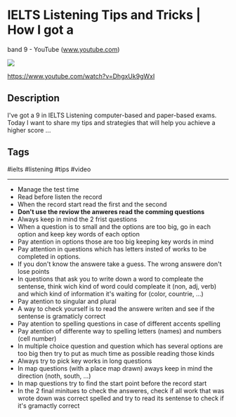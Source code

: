 # IELTS Listening Tips and Tricks | How I got a 
band 9 - YouTube (www.youtube.com)

![](https://img.youtube.com/vi/DhgxUk9gWxI/maxresdefault.jpg)

<https://www.youtube.com/watch?v=DhgxUk9gWxI>

## Description

I've got a 9 in IELTS Listening computer-based and paper-based exams. Today I want to share my tips and strategies that will help you achieve a higher score ...

## Tags

#ielts #listening #tips #video

-------------------------------------------------------------------

- Manage the test time
- Read before listen the record
- When the record start read the first and the second
- **Don't use the reviow the anweres read the comming questions**
- Always keep in mind the 2 frist questions
- When a question is to small and the options are too big, go in each option and keep key words of each option
- Pay atention in options those are too big keeping key words in mind
- Pay attention in questions which has letters insted of works to be completed in options.
- If you don't know the answere take a guess. The wrong answere don't lose points
- In questions that ask you to write down a word to compleate the sentense, think wich kind of word could compleate it (non, adj, verb) and which kind of information it's waiting for (color, countrie, ...)
- Pay atention to singular and plural
- A way to check yourself is to read the answere writen and see if the sentense is gramaticly correct
- Pay atention to spelling questions in case of different accents spelling
- Pay atention of differente way to spelling letters (names) and numbers (cell number)
- In multiple choice question and question which has several options are too big then try to put as much time as possible reading those kinds
- Always try to pick key works in long questions
- In map questions (with a place map drawn) aways keep in mind the direction (noth, south, ...)
- In map questions try to find the start point before the record start
- In the 2 final minitues to check the answeres, check if all work that was wrote down was correct spelled and try to read its sentense to check if it's gramactly correct

